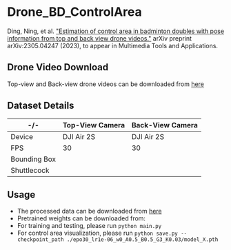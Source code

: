 # Drone_BD_ControlArea

Ding, Ning, et al. ["Estimation of control area in badminton doubles with pose information from top and back view drone videos."](https://arxiv.org/abs/2305.04247) arXiv preprint arXiv:2305.04247 (2023), to appear in Multimedia Tools and Applications.

## Drone Video Download
Top-view and Back-view drone videos can be downloaded from [here](https://www.dropbox.com/scl/fo/0xsa463je2nalimvp1eb6/h?rlkey=lpq0w7l7yrtg2jomi2tzgtdbz&dl=0)

## Dataset Details

| -/-       | Top-View Camera | Back-View Camera |
| --------- | -------- | -------- | 
| Device    | DJI Air 2S   | DJI Air 2S   |
| FPS       | 30           |    30        | 
| Bounding Box     |    |    |
| Shuttlecock      |    |    |




## Usage
- The processed data can be downloaded from [here](https://www.dropbox.com/s/oov70lliawa1zgv/CA.tar.gz?dl=0)
- Pretrained weights can be downloaded from: 
- For training and testing, please run `python main.py`
- For control area visualization, please run `python save.py --checkpoint_path ./epo30_lr1e-06_w0_A0.5_B0.5_G3_K0.03/model_X.pth`
